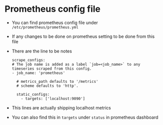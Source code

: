 # Prometheus config file

- You can find prometheus config file under `/etc/prometheus/prometheus.yml`

- If any changes to be done on prometheus setting to be done from this file

- There are the line to be notes
  
  ```
  scrape_configs:
  # The job name is added as a label `job=<job_name>` to any timeseries scraped from this config.
  - job_name: 'prometheus'

    # metrics_path defaults to '/metrics'
    # scheme defaults to 'http'.

    static_configs:
      - targets: ['localhost:9090']
    ```

- This lines are actually shipping localhost metrics 

- You can also find this in `targets` under `status` in prometheus dashboard